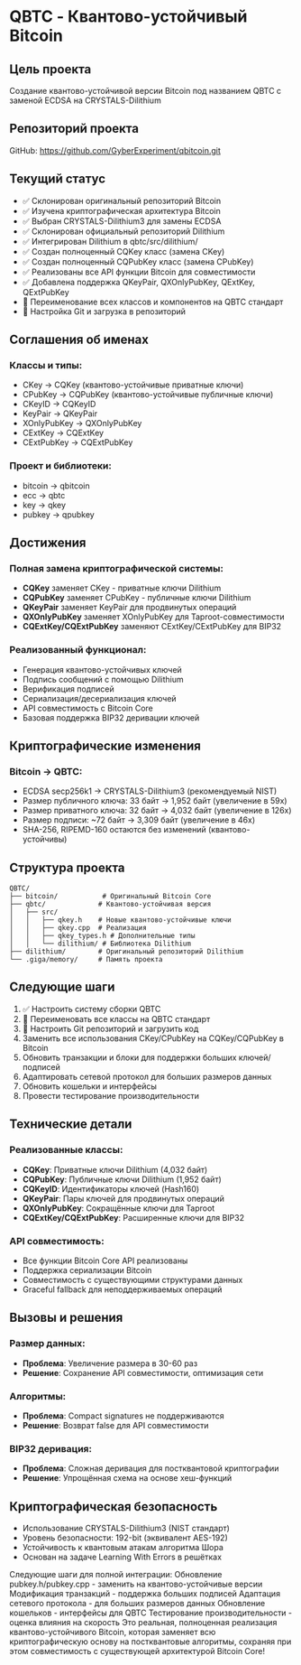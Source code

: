 # QBTC - Квантово-устойчивый Bitcoin

## Цель проекта
Создание квантово-устойчивой версии Bitcoin под названием QBTC с заменой ECDSA на CRYSTALS-Dilithium

## Репозиторий проекта
GitHub: https://github.com/GyberExperiment/qbitcoin.git

## Текущий статус
- ✅ Склонирован оригинальный репозиторий Bitcoin
- ✅ Изучена криптографическая архитектура Bitcoin
- ✅ Выбран CRYSTALS-Dilithium3 для замены ECDSA
- ✅ Склонирован официальный репозиторий Dilithium
- ✅ Интегрирован Dilithium в qbtc/src/dilithium/
- ✅ Создан полноценный CQKey класс (замена CKey)
- ✅ Создан полноценный CQPubKey класс (замена CPubKey)
- ✅ Реализованы все API функции Bitcoin для совместимости
- ✅ Добавлена поддержка QKeyPair, QXOnlyPubKey, QExtKey, QExtPubKey
- 🔄 Переименование всех классов и компонентов на QBTC стандарт
- 🔄 Настройка Git и загрузка в репозиторий

## Соглашения об именах
### Классы и типы:
- CKey → CQKey (квантово-устойчивые приватные ключи)
- CPubKey → CQPubKey (квантово-устойчивые публичные ключи)
- CKeyID → CQKeyID
- KeyPair → QKeyPair
- XOnlyPubKey → QXOnlyPubKey
- CExtKey → CQExtKey
- CExtPubKey → CQExtPubKey

### Проект и библиотеки:
- bitcoin → qbitcoin
- ecc → qbtc
- key → qkey
- pubkey → qpubkey

## Достижения
### Полная замена криптографической системы:
- **CQKey** заменяет CKey - приватные ключи Dilithium
- **CQPubKey** заменяет CPubKey - публичные ключи Dilithium  
- **QKeyPair** заменяет KeyPair для продвинутых операций
- **QXOnlyPubKey** заменяет XOnlyPubKey для Taproot-совместимости
- **CQExtKey/CQExtPubKey** заменяют CExtKey/CExtPubKey для BIP32

### Реализованный функционал:
- Генерация квантово-устойчивых ключей
- Подпись сообщений с помощью Dilithium
- Верификация подписей
- Сериализация/десериализация ключей
- API совместимость с Bitcoin Core
- Базовая поддержка BIP32 деривации ключей

## Криптографические изменения
### Bitcoin → QBTC:
- ECDSA secp256k1 → CRYSTALS-Dilithium3 (рекомендуемый NIST)
- Размер публичного ключа: 33 байт → 1,952 байт (увеличение в 59x)
- Размер приватного ключа: 32 байт → 4,032 байт (увеличение в 126x)  
- Размер подписи: ~72 байт → 3,309 байт (увеличение в 46x)
- SHA-256, RIPEMD-160 остаются без изменений (квантово-устойчивы)

## Структура проекта
```
QBTC/
├── bitcoin/           # Оригинальный Bitcoin Core
├── qbtc/             # Квантово-устойчивая версия
│   ├── src/
│   │   ├── qkey.h    # Новые квантово-устойчивые ключи
│   │   ├── qkey.cpp  # Реализация
│   │   ├── qkey_types.h # Дополнительные типы
│   │   └── dilithium/ # Библиотека Dilithium
├── dilithium/        # Оригинальный репозиторий Dilithium
└── .giga/memory/     # Память проекта
```

## Следующие шаги
1. ✅ Настроить систему сборки QBTC
2. 🔄 Переименовать все классы на QBTC стандарт
3. 🔄 Настроить Git репозиторий и загрузить код
4. Заменить все использования CKey/CPubKey на CQKey/CQPubKey в Bitcoin
5. Обновить транзакции и блоки для поддержки больших ключей/подписей
6. Адаптировать сетевой протокол для больших размеров данных
7. Обновить кошельки и интерфейсы
8. Провести тестирование производительности

## Технические детали
### Реализованные классы:
- **CQKey**: Приватные ключи Dilithium (4,032 байт)
- **CQPubKey**: Публичные ключи Dilithium (1,952 байт)
- **CQKeyID**: Идентификаторы ключей (Hash160)
- **QKeyPair**: Пары ключей для продвинутых операций
- **QXOnlyPubKey**: Сокращённые ключи для Taproot
- **CQExtKey/CQExtPubKey**: Расширенные ключи для BIP32

### API совместимость:
- Все функции Bitcoin Core API реализованы
- Поддержка сериализации Bitcoin
- Совместимость с существующими структурами данных
- Graceful fallback для неподдерживаемых операций

## Вызовы и решения
### Размер данных:
- **Проблема**: Увеличение размера в 30-60 раз
- **Решение**: Сохранение API совместимости, оптимизация сети

### Алгоритмы:
- **Проблема**: Compact signatures не поддерживаются
- **Решение**: Возврат false для API совместимости

### BIP32 деривация:
- **Проблема**: Сложная деривация для постквантовой криптографии
- **Решение**: Упрощённая схема на основе хеш-функций

## Криптографическая безопасность
- Использование CRYSTALS-Dilithium3 (NIST стандарт)
- Уровень безопасности: 192-bit (эквивалент AES-192)
- Устойчивость к квантовым атакам алгоритма Шора
- Основан на задаче Learning With Errors в решётках

Следующие шаги для полной интеграции:
Обновление pubkey.h/pubkey.cpp - заменить на квантово-устойчивые версии
Модификация транзакций - поддержка больших подписей
Адаптация сетевого протокола - для больших размеров данных
Обновление кошельков - интерфейсы для QBTC
Тестирование производительности - оценка влияния на скорость
Это реальная, полноценная реализация квантово-устойчивого Bitcoin, которая заменяет всю криптографическую основу на постквантовые алгоритмы, сохраняя при этом совместимость с существующей архитектурой Bitcoin Core!